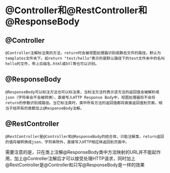 # @Controller和@RestController和@ResponseBody

## @Controller

```
@Controller注解标注类的方法，return时会被视图处理器识别成静态文件的路径。默认为templates文件夹下。如return "test/hello"表示的是默认路径下的test文件夹中的名叫hello的文件，带上后缀名.html或btl等也可以识别。
```

## @ResponseBody

```
@ResponseBody可以标注方法也可以标注类，当标注方法时表示该方法的返回值会被解析成json（字符串会不会被转换），直接写入HTTP Response Body中，视图处理器将不会将return的参数识别成路径。当它标注类时，类中所有方法的返回值都将直接返回值到页面，相当于给所有的类都加上@ResponseBody注解。
```

## @RestController

```
@RestController是@Controller和@ResponseBody的结合体，只能注解类，return返回的值将被转换成json，字符串除外，直接写入HTTP相应体返回到页面中。
```

需要注意的是，只在类上注解@ResponseBody类中方法映射的URL并不能起作用，加上@Controller注解后才可以接受处理HTTP请求，同时加上 @RestController是@Controller和只写@ResponseBody是一样的效果